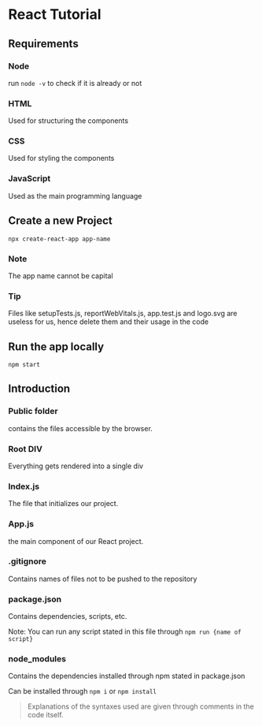 # React Tutorial

## Requirements

### Node

run `node -v` to check if it is already or not

### HTML

Used for structuring the components

### CSS

Used for styling the components

### JavaScript

Used as the main programming language

## Create a new Project

`npx create-react-app app-name`

### Note

The app name cannot be capital

### Tip

Files like setupTests.js, reportWebVitals.js, app.test.js and logo.svg are useless for us, hence delete them and their usage in the code

## Run the app locally

`npm start`

## Introduction

### Public folder

contains the files accessible by the browser.

### Root DIV

Everything gets rendered into a single div

### Index.js

The file that initializes our project.

### App.js

the main component of our React project.

### .gitignore

Contains names of files not to be pushed to the repository

### package.json

Contains dependencies, scripts, etc.

Note: You can run any script stated in this file through `npm run {name of script}`

### node_modules

Contains the dependencies installed through npm stated in package.json

Can be installed through `npm i` or `npm install`

> Explanations of the syntaxes used are given through comments in the code itself.
